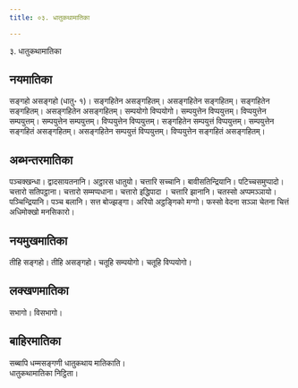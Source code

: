 ```yaml
---
title: ०३. धातुकथामातिका

---
```

३. धातुकथामातिका  


## नयमातिका

सङ्गहो असङ्गहो (धातु॰ १)। सङ्गहितेन असङ्गहितम्। असङ्गहितेन सङ्गहितम्। सङ्गहितेन सङ्गहितम्। असङ्गहितेन असङ्गहितम्। सम्पयोगो विप्पयोगो। सम्पयुत्तेन विप्पयुत्तम्। विप्पयुत्तेन सम्पयुत्तम्। सम्पयुत्तेन सम्पयुत्तम्। विप्पयुत्तेन विप्पयुत्तम्। सङ्गहितेन सम्पयुत्तं विप्पयुत्तम्। सम्पयुत्तेन सङ्गहितं असङ्गहितम्। असङ्गहितेन सम्पयुत्तं विप्पयुत्तम्। विप्पयुत्तेन सङ्गहितं असङ्गहितम्।  


## अब्भन्तरमातिका

पञ्‍चक्खन्धा। द्वादसायतनानि। अट्ठारस धातुयो। चत्तारि सच्‍चानि। बावीसतिन्द्रियानि। पटिच्‍चसमुप्पादो। चत्तारो सतिपट्ठाना। चत्तारो सम्मप्पधाना। चत्तारो इद्धिपादा । चत्तारि झानानि। चतस्सो अप्पमञ्‍ञायो। पञ्‍चिन्द्रियानि। पञ्‍च बलानि। सत्त बोज्झङ्गा। अरियो अट्ठङ्गिको मग्गो। फस्सो वेदना सञ्‍ञा चेतना चित्तं अधिमोक्खो मनसिकारो।  


## नयमुखमातिका

तीहि सङ्गहो। तीहि असङ्गहो। चतूहि सम्पयोगो। चतूहि विप्पयोगो।  


## लक्खणमातिका

सभागो। विसभागो।  


## बाहिरमातिका

सब्बापि धम्मसङ्गणी धातुकथाय मातिकाति।  
धातुकथामातिका निट्ठिता।  